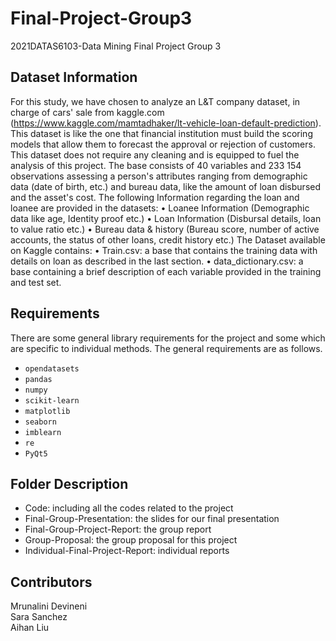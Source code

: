 # Final-Project-Group3
2021DATAS6103-Data Mining Final Project Group 3

## Dataset Information
For this study, we have chosen to analyze an L&T company dataset, in charge of cars' sale from kaggle.com (https://www.kaggle.com/mamtadhaker/lt-vehicle-loan-default-prediction). This dataset is like the one that financial institution must build the scoring models that allow them to forecast the approval or rejection of customers. This dataset does not require any cleaning and is equipped to fuel the analysis of this project. The base consists of 40 variables and 233 154 observations assessing a person's attributes ranging from demographic data (date of birth, etc.) and bureau data, like the amount of loan disbursed and the asset's cost.
The following Information regarding the loan and loanee are provided in the datasets:
•	Loanee Information (Demographic data like age, Identity proof etc.)
•	Loan Information (Disbursal details, loan to value ratio etc.)
•	Bureau data & history (Bureau score, number of active accounts, the status of other loans, credit history etc.)
The Dataset available on Kaggle contains: 
•	Train.csv: a base that contains the training data with details on loan as described in the last section. 
•	data_dictionary.csv: a base containing a brief description of each variable provided in the training and test set. 

## Requirements
There are some general library requirements for the project and some which are specific to individual methods. The general requirements are as follows.
* `opendatasets`
* `pandas`
* `numpy`
* `scikit-learn`
* `matplotlib`
* `seaborn`
* `imblearn`
* `re`
* `PyQt5`

## Folder Description
* Code: including all the codes related to the project
* Final-Group-Presentation: the slides for our final presentation
* Final-Group-Project-Report: the group report
* Group-Proposal: the group proposal for this project
* Individual-Final-Project-Report: individual reports

## Contributors
Mrunalini Devineni  
Sara Sanchez  
Aihan Liu  

